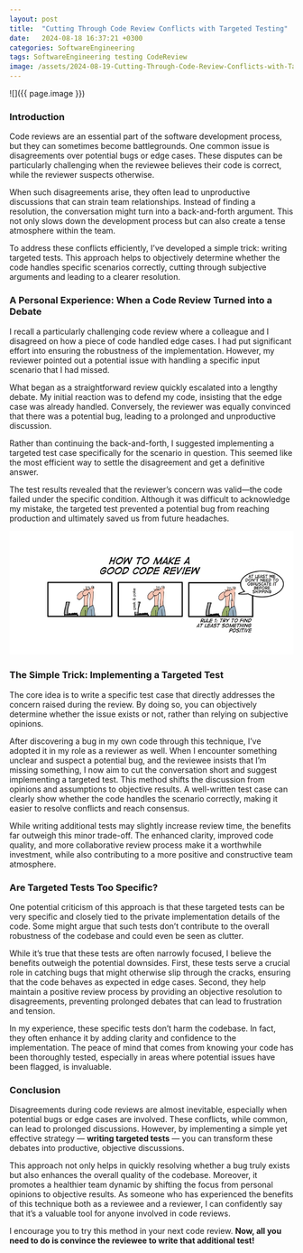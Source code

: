 ```yaml
---
layout: post
title:  "Cutting Through Code Review Conflicts with Targeted Testing"
date:   2024-08-18 16:37:21 +0300
categories: SoftwareEngineering
tags: SoftwareEngineering testing CodeReview
image: /assets/2024-08-19-Cutting-Through-Code-Review-Conflicts-with-Targeted-Testing/developers_in_conflict.jpeg
---
```


![]({{ page.image }})

### Introduction

Code reviews are an essential part of the software development process, but they can sometimes become battlegrounds. One common issue is disagreements over potential bugs or edge cases. These disputes can be particularly challenging when the reviewee believes their code is correct, while the reviewer suspects otherwise.

When such disagreements arise, they often lead to unproductive discussions that can strain team relationships. Instead of finding a resolution, the conversation might turn into a back-and-forth argument. This not only slows down the development process but can also create a tense atmosphere within the team.

To address these conflicts efficiently, I’ve developed a simple trick: writing targeted tests. This approach helps to objectively determine whether the code handles specific scenarios correctly, cutting through subjective arguments and leading to a clearer resolution.

### A Personal Experience: When a Code Review Turned into a Debate

I recall a particularly challenging code review where a colleague and I disagreed on how a piece of code handled edge cases. I had put significant effort into ensuring the robustness of the implementation. However, my reviewer pointed out a potential issue with handling a specific input scenario that I had missed.

What began as a straightforward review quickly escalated into a lengthy debate. My initial reaction was to defend my code, insisting that the edge case was already handled. Conversely, the reviewer was equally convinced that there was a potential bug, leading to a prolonged and unproductive discussion.

Rather than continuing the back-and-forth, I suggested implementing a targeted test case specifically for the scenario in question. This seemed like the most efficient way to settle the disagreement and get a definitive answer.

The test results revealed that the reviewer’s concern was valid—the code failed under the specific condition. Although it was difficult to acknowledge my mistake, the targeted test prevented a potential bug from reaching production and ultimately saved us from future headaches.

![First rule of code reiew](/assets/2024-08-19-Cutting-Through-Code-Review-Conflicts-with-Targeted-Testing/code_review_funny.png)

### The Simple Trick: Implementing a Targeted Test

The core idea is to write a specific test case that directly addresses the concern raised during the review. By doing so, you can objectively determine whether the issue exists or not, rather than relying on subjective opinions.

After discovering a bug in my own code through this technique, I’ve adopted it in my role as a reviewer as well. When I encounter something unclear and suspect a potential bug, and the reviewee insists that I’m missing something, I now aim to cut the conversation short and suggest implementing a targeted test. 
This method shifts the discussion from opinions and assumptions to objective results. A well-written test case can clearly show whether the code handles the scenario correctly, making it easier to resolve conflicts and reach consensus.

While writing additional tests may slightly increase review time, the benefits far outweigh this minor trade-off. The enhanced clarity, improved code quality, and more collaborative review process make it a worthwhile investment, while also contributing to a more positive and constructive team atmosphere.


### Are Targeted Tests Too Specific?

One potential criticism of this approach is that these targeted tests can be very specific and closely tied to the private implementation details of the code. Some might argue that such tests don’t contribute to the overall robustness of the codebase and could even be seen as clutter.

While it’s true that these tests are often narrowly focused, I believe the benefits outweigh the potential downsides. First, these tests serve a crucial role in catching bugs that might otherwise slip through the cracks, ensuring that the code behaves as expected in edge cases. Second, they help maintain a positive review process by providing an objective resolution to disagreements, preventing prolonged debates that can lead to frustration and tension.

In my experience, these specific tests don’t harm the codebase. In fact, they often enhance it by adding clarity and confidence to the implementation. The peace of mind that comes from knowing your code has been thoroughly tested, especially in areas where potential issues have been flagged, is invaluable. 

### Conclusion

Disagreements during code reviews are almost inevitable, especially when potential bugs or edge cases are involved. These conflicts, while common, can lead to prolonged discussions. However, by implementing a simple yet effective strategy — **writing targeted tests** — you can transform these debates into productive, objective discussions.

This approach not only helps in quickly resolving whether a bug truly exists but also enhances the overall quality of the codebase. Moreover, it promotes a healthier team dynamic by shifting the focus from personal opinions to objective results. As someone who has experienced the benefits of this technique both as a reviewee and a reviewer, I can confidently say that it’s a valuable tool for anyone involved in code reviews.

I encourage you to try this method in your next code review. **Now, all you need to do is convince the reviewee to write that additional test!**
